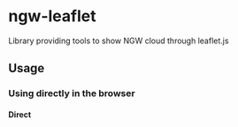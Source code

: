 # ngw-leaflet

Library providing tools to show NGW cloud through leaflet.js

## Usage

### Using directly in the browser

#### Direct <script> Include

Simply download and include with a script tag. NgwLeaflet will be registered as a global variable.

```html
<script src="./lib/ngw-leaflet.js"></script>
<div id='map'></div>
<script>
  var ngwMap = new NgwLeaflet({
    baseUrl: 'https://demo.nextgis.com',
    target: map,
    qmsId: 487,
    webmapId: 3985
  });
</script>
```

#### CDN

```html
<script src="https://unpkg.com/@nextgis-apps/ngw-leaflet@latest"></script>
```

We recommend linking to a specific version number that you can update manually:

```html
<script src="https://unpkg.com/@nextgis-apps/ngw-leaflet@0.2.0"></script>
```

### NPM

NPM is the recommended installation method when building large scale applications with Vue. It pairs nicely with module bundlers such as [Webpack](https://webpack.js.org/)

```bash
# latest stable
$ npm install @nextgis-apps/ngw-leaflet
```

```js
import NgwLeaflet from 'ngw-leaflet';

const ngwLeaflet = new NgwLeaflet({
  baseUrl: 'https://demo.nextgis.com',
  target: map,
  qmsId: 487,
  webmapId: 3985
});

```
